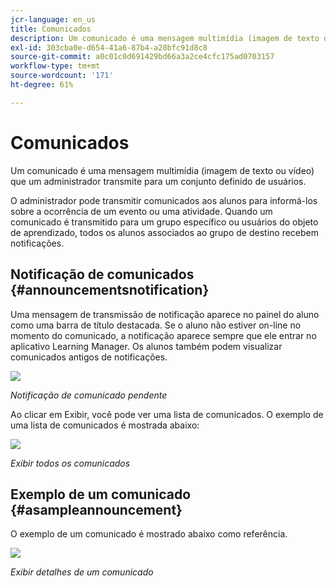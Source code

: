 ```yaml
---
jcr-language: en_us
title: Comunicados
description: Um comunicado é uma mensagem multimídia (imagem de texto ou vídeo) que um administrador transmite para um conjunto definido de usuários.
exl-id: 303cba0e-d654-41a6-87b4-a28bfc91d8c8
source-git-commit: a0c01c0d691429bd66a3a2ce4cfc175ad0703157
workflow-type: tm+mt
source-wordcount: '171'
ht-degree: 61%

---
```


# Comunicados

Um comunicado é uma mensagem multimídia (imagem de texto ou vídeo) que um administrador transmite para um conjunto definido de usuários.

O administrador pode transmitir comunicados aos alunos para informá-los sobre a ocorrência de um evento ou uma atividade. Quando um comunicado é transmitido para um grupo específico ou usuários do objeto de aprendizado, todos os alunos associados ao grupo de destino recebem notificações.

## Notificação de comunicados {#announcementsnotification}

Uma mensagem de transmissão de notificação aparece no painel do aluno como uma barra de título destacada. Se o aluno não estiver on-line no momento do comunicado, a notificação aparece sempre que ele entrar no aplicativo Learning Manager. Os alunos também podem visualizar comunicados antigos de notificações.

![](assets/pending-announcements.png)

*Notificação de comunicado pendente*

Ao clicar em Exibir, você pode ver uma lista de comunicados. O exemplo de uma lista de comunicados é mostrada abaixo:

![](assets/learner-announcements-list.png)

*Exibir todos os comunicados*

## Exemplo de um comunicado {#asampleannouncement}

O exemplo de um comunicado é mostrado abaixo como referência.

![](assets/announcement-details.png)

*Exibir detalhes de um comunicado*
